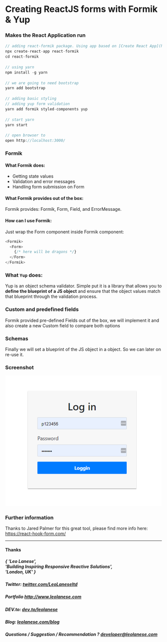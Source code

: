 # Creating ReactJS forms with Formik & Yup

### Makes the React Application run
```js
// adding react-formik package. Using app based on [Create React App](https://github.com/facebook/create-react-app)
npx create-react-app react-formik
cd react-formik

// using yarn
npm install -g yarn

// we are going to need bootstrap
yarn add bootstrap

// adding basic styling
// adding yup form validation
yarn add formik styled-components yup

// start yarn
yarn start

// open browser to
open http://localhost:3000/
```

### Formik
#### What Formik does:
- Getting state values
- Validation and error messages
- Handling form submission on Form

#### What Formik provides out of the box:
Formik provides: Formik, Form, Field, and ErrorMessage.

#### How can I use Formik:

Just wrap the Form component inside Formik component:
```js
<Formik>
  <Form>
    {/* here will be dragons */}
  </Form>
</Formik>
```


### What `Yup` does:
Yup is an object schema validator. Simple put it is a library that allows you to <b>define the blueprint of a JS object</b> and ensure that the object values match that blueprint through the validation process.

### Custom and predefined fields
Formik provided pre-defined Fields out of the box, we will implement it and also create a new Custom field to compare both options

### Schemas
Finally we will set a blueprint of the JS object in a object. So we can later on re-use it.

### Screenshot

![alt text](./react-formik.PNG)


### Further information
Thanks to Jared Palmer for this great tool, please find more info here: https://react-hook-form.com/

---
<h4> Thanks </h4>
<h5> { 'Leo Lanese',<br>
       'Building Inspiring Responsive Reactive Solutions',<br>
       'London, UK' }<br>
</h5>
<h5>Twitter:
<a href="http://twitter.com/LeoLaneseltd" target="_blank">twitter.com/LeoLaneseltd</a>
</h5>
<h5>Portfolio
<a href="http://www.leolanese.com" target="_blank">http://www.leolanese.com</a>
</h5>
<h5>DEV.to:
<a href="http://www.dev.to/leolanese" target="_blank">dev.to/leolanese</a>
</h5>
<h5>Blog:
<a href="http://www.leolanese.com/blog" target="_blank">leolanese.com/blog</a>
</h5>
<h5>Questions / Suggestion / Recommendation ?
<a href="mail:to">developer@leolanese.com</a>
</h5>
